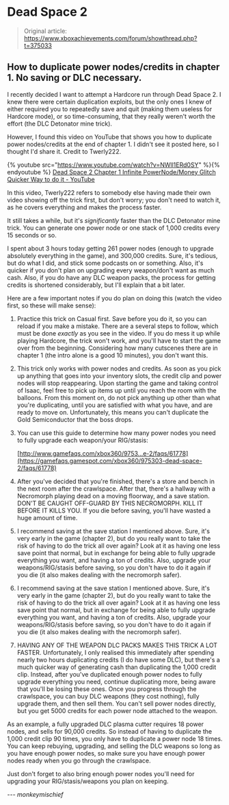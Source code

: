 # Dead Space 2

> Original article: <https://www.xboxachievements.com/forum/showthread.php?t=375033>

## How to duplicate power nodes/credits in chapter 1. No saving or DLC necessary.

I recently decided I want to attempt a Hardcore run through Dead Space 2. I knew there were certain duplication exploits, but the only ones I knew of either required you to repeatedly save and quit (making them useless for Hardcore mode), or so time-consuming, that they really weren't worth the effort (the DLC Detonator mine trick).

However, I found this video on YouTube that shows you how to duplicate power nodes/credits at the end of chapter 1. I didn't see it posted here, so I thought I'd share it. Credit to Twerly222.

{% youtube src="https://www.youtube.com/watch?v=NWll1ERd0SY" %}{% endyoutube %}
[Dead Space 2 Chapter 1 Infinite PowerNode/Money Glitch Quicker Way to do it - YouTube](https://www.youtube.com/watch?v=NWll1ERd0SY)

In this video, Twerly222 refers to somebody else having made their own video showing off the trick first, but don't worry; you don't need to watch it, as he covers everything and makes the process faster.

It still takes a while, but it's *significantly* faster than the DLC Detonator mine trick. You can generate one power node or one stack of 1,000 credits every 15 seconds or so.

I spent about 3 hours today getting 261 power nodes (enough to upgrade absolutely everything in the game), and 300,000 credits. Sure, it's tedious, but do what I did, and stick some podcasts on or something. Also, it's quicker if you don't plan on upgrading every weapon/don't want as much cash. Also, if you do have any DLC weapon packs, the process for getting credits is shortened considerably, but I'll explain that a bit later.


Here are a few important notes if you do plan on doing this (watch the video first, so these will make sense):

1. Practice this trick on Casual first. Save before you do it, so you can reload if you make a mistake. There are a several steps to follow, which must be done *exactly* as you see in the video. If you do mess it up while playing Hardcore, the trick won't work, and you'll have to start the game over from the beginning. Considering how many cutscenes there are in chapter 1 (the intro alone is a good 10 minutes), you don't want this.


2. This trick only works with power nodes and credits. As soon as you pick up anything that goes into your inventory slots, the credit clip and power nodes will stop reappearing. Upon starting the game and taking control of Isaac, feel free to pick up items up until you reach the room with the balloons. From this moment on, do not pick anything up other than what you're duplicating, until you are satisfied with what you have, and are ready to move on. Unfortunately, this means you can't duplicate the Gold Semiconductor that the boss drops.

3. You can use this guide to determine how many power nodes you need to fully upgrade each weapon/your RIG/stasis:

    [http://www.gamefaqs.com/xbox360/9753...e-2/faqs/61778](https://gamefaqs.gamespot.com/xbox360/975303-dead-space-2/faqs/61778)


4. After you've decided that you're finished, there's a store and bench in the next room after the crawlspace. After that, there's a hallway with a Necromorph playing dead on a moving floorway, and a save station. DON'T BE CAUGHT OFF-GUARD BY THIS NECROMORPH. KILL IT BEFORE IT KILLS YOU. If you die before saving, you'll have wasted a huge amount of time.

5. I recommend saving at the save station I mentioned above. Sure, it's very early in the game (chapter 2), but do you really want to take the risk of having to do the trick all over again? Look at it as having one less save point that normal, but in exchange for being able to fully upgrade everything you want, and having a ton of credits. Also, upgrade your weapons/RIG/stasis before saving, so you don't have to do it again if you die (it also makes dealing with the necromorph safer).


6. I recommend saving at the save station I mentioned above. Sure, it's very early in the game (chapter 2), but do you really want to take the risk of having to do the trick all over again? Look at it as having one less save point that normal, but in exchange for being able to fully upgrade everything you want, and having a ton of credits. Also, upgrade your weapons/RIG/stasis before saving, so you don't have to do it again if you die (it also makes dealing with the necromorph safer).


7. HAVING ANY OF THE WEAPON DLC PACKS MAKES THIS TRICK A LOT FASTER. Unfortunately, I only realised this immediately after spending nearly two hours duplicating credits (I do have some DLC), but there's a much quicker way of generating cash than duplicating the 1,000 credit clip. Instead, after you've duplicated enough power nodes to fully upgrade everything you need, continue duplicating more, being aware that you'll be losing these ones. Once you progress through the crawlspace, you can buy DLC weapons (they cost nothing), fully upgrade them, and then sell them. You can't sell power nodes directly, but you get 5000 credits for each power node attached to the weapon.

As an example, a fully upgraded DLC plasma cutter requires 18 power nodes, and sells for 90,000 credits. So instead of having to duplicate the 1,000 credit clip 90 times, you only have to duplicate a power node 18 times. You can keep rebuying, upgrading, and selling the DLC weapons so long as you have enough power nodes, so make sure you have enough power nodes ready when you go through the crawlspace.

Just don't forget to also bring enough power nodes you'll need for upgrading your RIG/stasis/weapons you plan on keeping.

--- *monkeymischief*
